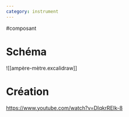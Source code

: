 ```yaml
---
category: instrument
---
```


#composant 
# Schéma
![[ampère-mètre.excalidraw]]
# Création
https://www.youtube.com/watch?v=DIqkrREIk-8